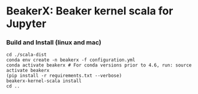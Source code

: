 # BeakerX: Beaker kernel scala for Jupyter  

### Build and Install (linux and mac)

```
cd ./scala-dist
conda env create -n beakerx -f configuration.yml
conda activate beakerx # For conda versions prior to 4.6, run: source activate beakerx
(pip install -r requirements.txt --verbose)
beakerx-kernel-scala install
cd ..
```
